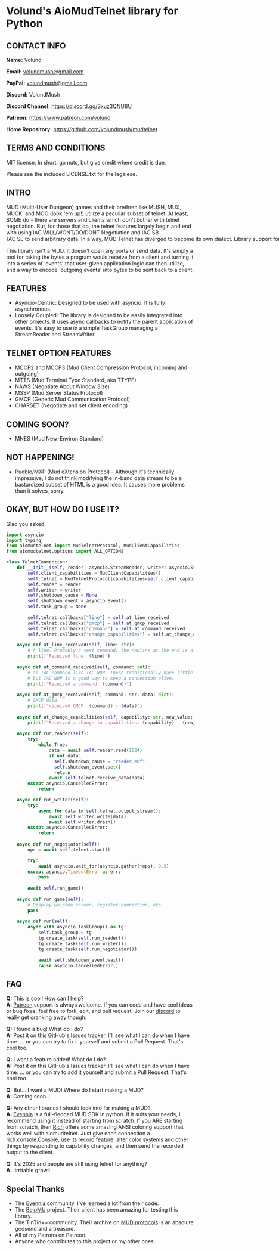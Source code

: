 # Volund's AioMudTelnet library for Python

## CONTACT INFO
**Name:** Volund

**Email:** volundmush@gmail.com

**PayPal:** volundmush@gmail.com

**Discord:** VolundMush

**Discord Channel:** https://discord.gg/Sxuz3QNU8U

**Patreon:** https://www.patreon.com/volund

**Home Repository:** https://github.com/volundmush/mudtelnet

## TERMS AND CONDITIONS

MIT license. In short: go nuts, but give credit where credit is due.

Please see the included LICENSE.txt for the legalese.

## INTRO
MUD (Multi-User Dungeon) games and their brethren like MUSH, MUX, MUCK, and MOO (look 'em up!) utilize a peculiar subset of telnet. At least, SOME do - there are servers and clients which don't bother with telnet negotiation. But, for those that do, the telnet features largely begin and end with using IAC WILL/WONT/DO/DONT Negotiation and IAC SB <option> <data> IAC SE to send arbitrary data. In a way, MUD Telnet has diverged to become its own dialect. Library support for MUD-specific features like MSSP, GMCP, MTTS, and MCCP2 can be hard to come by. This library attempts to provide a one-stop-shop for handling MUD Telnet.

This library isn't a MUD. It doesn't open any ports or send data. It's simply a tool for taking the bytes a program would receive from a client and turning it into a series of 'events' that user-given application logic can then utilize, and a way to encode 'outgoing events' into bytes to be sent back to a client.

## FEATURES
  * Asyncio-Centric: Designed to be used with asyncio. It is fully asynchronous.
  * Loosely Coupled: The library is designed to be easily integrated into other projects. It uses async callbacks to notify the parent application of events. It's easy to use in a simple TaskGroup managing a StreamReader and StreamWriter.

## TELNET OPTION FEATURES
  * MCCP2 and MCCP3 (Mud Client Compression Protocol, incoming and outgoing)
  * MTTS (Mud Terminal Type Standard, aka TTYPE)
  * NAWS (Negotiate About Window Size)
  * MSSP (Mud Server Status Protocol)
  * GMCP (Generic Mud Communication Protocol)
  * CHARSET (Negotiate and set client encoding)

## COMING SOON?
  * MNES (Mud New-Environ Standard)

## NOT HAPPENING!
  * Pueblo/MXP (Mud eXtension Protocol) - Although it's technically impressive, I do not think modifying the in-band data stream to be a bastardized subset of HTML is a good idea. It causes more problems than it solves, sorry.

## OKAY, BUT HOW DO I USE IT?
Glad you asked.


```python
import asyncio
import typing
from aiomudtelnet import MudTelnetProtocol, MudClientCapabilities
from aiomudtelnet.options import ALL_OPTIONS

class TelnetConnection:
    def __init__(self, reader: asyncio.StreamReader, writer: asyncio.StreamWriter):
        self.client_capabilities = MudClientCapabilities()
        self.telnet = MudTelnetProtocol(capabilities=self.client_capabilities, supported_options=ALL_OPTIONS)
        self.reader = reader
        self.writer = writer
        self.shutdown_cause = None
        self.shutdown_event = asyncio.Event()
        self.task_group = None
        
        self.telnet.callbacks["line"] = self.at_line_received
        self.telnet.callbacks["gmcp"] = self.at_gmcp_received
        self.telnet.callbacks["command"] = self.at_command_received
        self.telnet.callbacks["change_capabilities"] = self.at_change_capabilities

    async def at_line_received(self, line: str):
        # A line. Probably a text command. the newline at the end is already stripped.
        print(f"Received line: {line}")
    
    async def at_command_received(self, command: int):
        # an IAC command like IAC NOP. These traditionally have little use in MUD operations
        # but IAC NOP is a good way to keep a connection alive.
        print(f"Received a command: {command}")
    
    async def at_gmcp_received(self, command: str, data: dict):
        # GMCP data.
        print(f"received GMCP: {command} - {data}")
    
    async def at_change_capabilities(self, capability: str, new_value: typing.Any):
        print(f"Received a change in capabilities: {capability} - {new_value}")
    
    async def run_reader(self):
        try:
            while True:
                data = await self.reader.read(1024)
                if not data:
                  self.shutdown_cause = "reader_eof"
                  self.shutdown_event.set()
                  return
                await self.telnet.receive_data(data)
        except asyncio.CancelledError:
            return

    async def run_writer(self):
        try:
            async for data in self.telnet.output_stream():
                await self.writer.write(data)
                await self.writer.drain()
        except asyncio.CancelledError:
            return
    
    async def run_negotiator(self):
        ops = await self.telnet.start()

        try:
            await asyncio.wait_for(asyncio.gather(*ops), 0.5)
        except asyncio.TimeoutError as err:
            pass
        
        await self.run_game()
    
    async def run_game(self):
        # Display welcome screen, register connection, etc.
        pass
        
    async def run(self):
        async with asyncio.TaskGroup() as tg:
            self.task_group = tg
            tg.create_task(self.run_reader())
            tg.create_task(self.run_writer())
            tg.create_task(self.run_negotiator())

            await self.shutdown_event.wait()
            raise asyncio.CancelledError()
```

## FAQ 
  __Q:__ This is cool! How can I help?  
  __A:__ [Patreon](https://www.patreon.com/volund) support is always welcome. If you can code and have cool ideas or bug fixes, feel free to fork, edit, and pull request! Join our [discord](https://discord.gg/Sxuz3QNU8U) to really get cranking away though.

  __Q:__ I found a bug! What do I do?  
  __A:__ Post it on this GitHub's Issues tracker. I'll see what I can do when I have time. ... or you can try to fix it yourself and submit a Pull Request. That's cool too.

  __Q:__ I want a feature added! What do I do?  
  __A:__ Post it on this GitHub's Issues tracker. I'll see what I can do when I have time. ... or you can try to add it yourself and submit a Pull Request. That's cool too.

  __Q:__ But... I want a MUD! Where do I start making a MUD?  
  __A:__ Coming soon...

  __Q:__ Any other libraries I should look into for making a MUD?  
  __A:__ [Evennia](https://www.evennia.com/) is a full-fledged MUD SDK in python. If it suits your needs, I recommend using it instead of starting from scratch. If you ARE starting from scratch, then [Rich](https://github.com/Textualize/rich) offers some amazing ANSI coloring support that works well with aiomudtelnet. Just give each connection a rich.console.Console, use its record feature, alter color systems and other things by responding to capability changes, and then send the recorded output to the client.

  __Q:__ It's 2025 and people are still using telnet for anything?  
  __A:__ :irritable growl:

## Special Thanks
  * The [Evennia](https://www.evennia.com/) community. I've learned a lot from their code.
  * The [BeipMU](https://beipdev.github.io/BeipMU/) project. Their client has been amazing for testing this library.
  * The TinTin++ community. Their archive on [MUD protocols](https://tintin.mudhalla.net/protocols/) is an absolute godsend and a treasure.
  * All of my Patrons on Patreon.
  * Anyone who contributes to this project or my other ones.